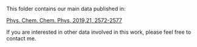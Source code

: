This folder contains our main data published in:


[Phys. Chem. Chem. Phys, 2019,21, 2572-2577](https://pubs.rsc.org/en/content/articlehtml/2018/cp/c8cp06346j)

If you are interested in other data involved in this work, please feel free to contact me.
